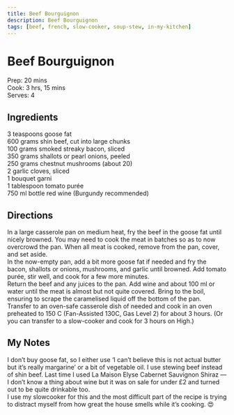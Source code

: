 ```yaml
---
title: Beef Bourguignon
description: Beef Bourguignon
tags: [beef, french, slow-cooker, soup-stew, in-my-kitchen]
---
```


# Beef Bourguignon
Prep: 20 mins  
Cook: 3 hrs, 15 mins  
Serves: 4

## Ingredients
3 teaspoons goose fat  
600 grams shin beef, cut into large chunks  
100 grams smoked streaky bacon, sliced  
350 grams shallots or pearl onions, peeled  
250 grams chestnut mushrooms (about 20)  
2 garlic cloves, sliced  
1 bouquet garni  
1 tablespoon tomato purée  
750 ml bottle red wine (Burgundy recommended)

## Directions
In a large casserole pan on medium heat, fry the beef in the goose fat until nicely browned. You may need to cook the meat in batches so as to now overcrowd the pan. When all meat is cooked, remove from the pan, cover, and set aside.  
In the now-empty pan, add a bit more goose fat if needed and fry the bacon, shallots or onions, mushrooms, and garlic until browned. Add tomato purée, stir well, and cook for a few more minutes.  
Return the beef and any juices to the pan. Add wine and about 100 ml or water until the meat is almost but not quite covered. Bring to the boil, ensuring to scrape the caramelised liquid off the bottom of the pan.  
Transfer to an oven-safe casserole dish of needed and cook in an oven preheated to 150 C (Fan-Assisted 130C, Gas Level 2) for about 3 hours. (Or you can transfer to a slow-cooker and cook for 3 hours on High.)

## My Notes
I don’t buy goose fat, so I either use ‘I can’t believe this is not actual butter but it’s really margarine’ or a bit of vegetable oil. I use stewing beef instead of shin beef. Last time I used La Maison Elyse Cabernet Sauvignon Shiraz — I don’t know a thing about wine but it was on sale for under £2 and turned out to be quite drinkable too.  
I use my slowcooker for this and the most difficult part of the recipe is trying to distract myself from how great the house smells while it’s cooking. 😍